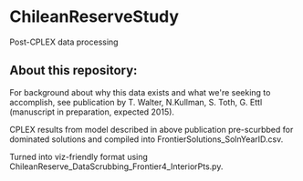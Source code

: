 # ChileanReserveStudy
Post-CPLEX data processing

About this repository:
-----
For background about why this data exists and what we're seeking to accomplish, see publication by T. Walter, N.Kullman, S. Toth, G. Ettl (manuscript in preparation, expected 2015).

CPLEX results from model described in above publication pre-scurbbed for dominated solutions and compiled into FrontierSolutions_SolnYearID.csv.

Turned into viz-friendly format using ChileanReserve_DataScrubbing_Frontier4_InteriorPts.py.
